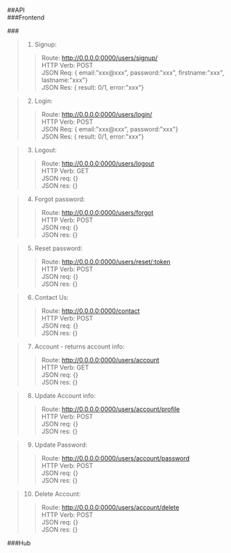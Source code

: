 ##API<br/>
###Frontend<br/>

###<br/>
>1. Signup: 
>> Route: http://0.0.0.0:0000/users/signup/ <br/>
>> HTTP Verb: POST <br/>
>> JSON Req: { email:"xxx@xxx", password:"xxx", firstname:"xxx", lastname:"xxx"} <br/>
>> JSON Res: { result: 0/1, error:"xxx"} <br/>

>2. Login: 
>> Route: http://0.0.0.0:0000/users/login/ <br/>
>> HTTP Verb: POST <br/>
>> JSON Req: { email:"xxx@xxx", password:"xxx"} <br/>
>> JSON Res: { result: 0/1, error:"xxx"} <br/>

>3. Logout: 
>> Route: http://0.0.0.0:0000/users/logout <br/>
>> HTTP Verb: GET <br/>
>> JSON req: {}<br/>
>> JSON res: {}<br/>

>4. Forgot password: <br/>
>> Route: http://0.0.0.0:0000/users/forgot <br/>
>> HTTP Verb: POST <br/>
>> JSON req: {}<br/>
>> JSON res: {}<br/>

>5. Reset password: <br/>
>> Route: http://0.0.0.0:0000/users/reset/:token <br/>
>> HTTP Verb: POST <br/>
>> JSON req: {}<br/>
>> JSON res: {}<br/>

>6. Contact Us: <br/>
>> Route: http://0.0.0.0:0000/contact <br/>
>> HTTP Verb: POST <br/>
>> JSON req: {}<br/>
>> JSON res: {}<br/>

>7. Account - returns account info: <br/>
>> Route: http://0.0.0.0:0000/users/account <br/>
>> HTTP Verb: GET <br/>
>> JSON req: {}<br/>
>> JSON res: {}<br/>

>8. Update Account info: <br/>
>> Route: http://0.0.0.0:0000/users/account/profile <br/>
>> HTTP Verb: POST <br/>
>> JSON req: {}<br/>
>> JSON res: {}<br/>

>9. Update Password: <br/>
>> Route: http://0.0.0.0:0000/users/account/password <br/>
>> HTTP Verb: POST <br/>
>> JSON req: {}<br/>
>> JSON res: {}<br/>

>10. Delete Account: <br/>
>> Route: http://0.0.0.0:0000/users/account/delete <br/>
>> HTTP Verb: POST <br/>
>> JSON req: {}<br/>
>> JSON res: {}<br/>

###Hub<br/>
